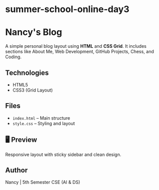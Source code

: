 # summer-school-online-day3
#  Nancy's Blog

A simple personal blog layout using **HTML** and **CSS Grid**. It includes sections like About Me, Web Development, GitHub Projects, Chess, and Coding.

##  Technologies
- HTML5  
- CSS3 (Grid Layout)

##  Files
- `index.html` – Main structure  
- `style.css` – Styling and layout

## 🖥 Preview
Responsive layout with sticky sidebar and clean design.

##  Author
Nancy | 5th Semester CSE (AI & DS)

